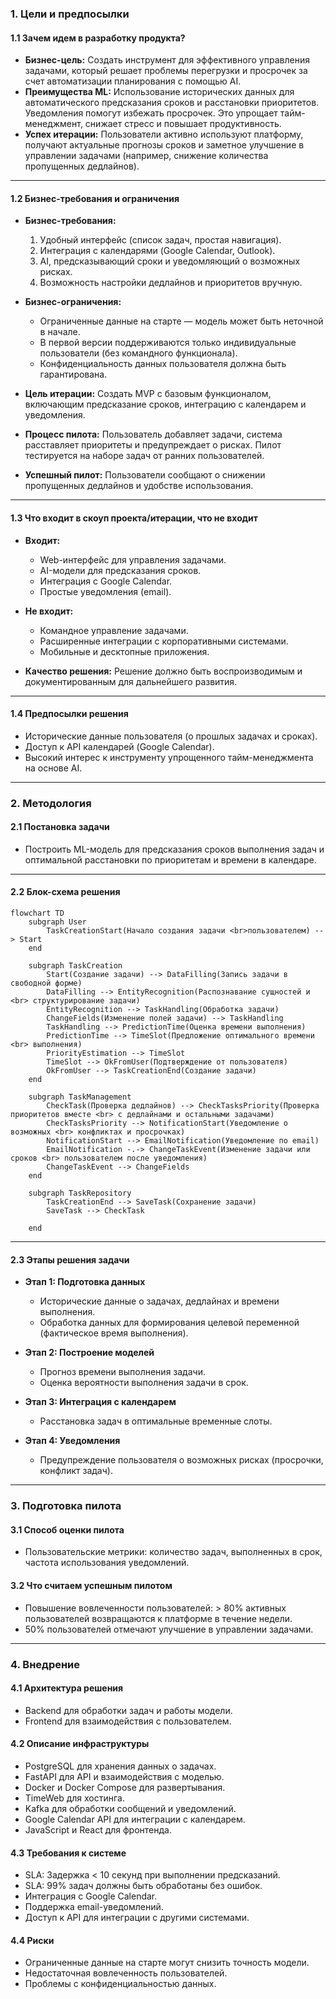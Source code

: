 ### 1. Цели и предпосылки

#### 1.1 Зачем идем в разработку продукта?

- **Бизнес-цель:** Создать инструмент для эффективного управления задачами, который решает проблемы
  перегрузки и просрочек за счет автоматизации планирования с помощью AI.
- **Преимущества ML:** Использование исторических данных для автоматического предсказания сроков и
  расстановки приоритетов. Уведомления помогут избежать просрочек. Это упрощает тайм-менеджмент,
  снижает стресс и повышает продуктивность.
- **Успех итерации:** Пользователи активно используют платформу, получают актуальные прогнозы сроков
  и заметное улучшение в управлении задачами (например, снижение количества пропущенных дедлайнов).

---

#### 1.2 Бизнес-требования и ограничения

- **Бизнес-требования:**
    1. Удобный интерфейс (список задач, простая навигация).
    2. Интеграция с календарями (Google Calendar, Outlook).
    3. AI, предсказывающий сроки и уведомляющий о возможных рисках.
    4. Возможность настройки дедлайнов и приоритетов вручную.

- **Бизнес-ограничения:**
    - Ограниченные данные на старте — модель может быть неточной в начале.
    - В первой версии поддерживаются только индивидуальные пользователи (без командного
      функционала).
    - Конфиденциальность данных пользователя должна быть гарантирована.

- **Цель итерации:** Создать MVP с базовым функционалом, включающим предсказание сроков, интеграцию
  с календарем и уведомления.

- **Процесс пилота:** Пользователь добавляет задачи, система расставляет приоритеты и предупреждает
  о рисках. Пилот тестируется на наборе задач от ранних пользователей.

- **Успешный пилот:** Пользователи сообщают о снижении пропущенных дедлайнов и удобстве
  использования.

---

#### 1.3 Что входит в скоуп проекта/итерации, что не входит

- **Входит:**
    - Web-интерфейс для управления задачами.
    - AI-модели для предсказания сроков.
    - Интеграция с Google Calendar.
    - Простые уведомления (email).

- **Не входит:**
    - Командное управление задачами.
    - Расширенные интеграции с корпоративными системами.
    - Мобильные и десктопные приложения.

- **Качество решения:** Решение должно быть воспроизводимым и документированным для дальнейшего
  развития.

---

#### 1.4 Предпосылки решения

- Исторические данные пользователя (о прошлых задачах и сроках).
- Доступ к API календарей (Google Calendar).
- Высокий интерес к инструменту упрощенного тайм-менеджмента на основе AI.

---

### 2. Методология

#### 2.1 Постановка задачи

- Построить ML-модель для предсказания сроков выполнения задач и оптимальной расстановки по
  приоритетам и времени в календаре.

---

#### 2.2 Блок-схема решения

```mermaid
flowchart TD
    subgraph User
        TaskCreationStart(Начало создания задачи <br>пользователем) --> Start
    end

    subgraph TaskCreation
        Start(Создание задачи) --> DataFilling(Запись задачи в свободной форме)
        DataFilling --> EntityRecognition(Распознавание сущностей и <br> структурирование задачи)
        EntityRecognition --> TaskHandling(Обработка задачи)
        ChangeFields(Изменение полей задачи) --> TaskHandling
        TaskHandling --> PredictionTime(Оценка времени выполнения)
        PredictionTime --> TimeSlot(Предложение оптимального времени <br> выполнения)
        PriorityEstimation --> TimeSlot
        TimeSlot --> OkFromUser(Подтверждение от пользователя)
        OkFromUser --> TaskCreationEnd(Создание задачи)
    end

    subgraph TaskManagement
        CheckTask(Проверка дедлайнов) --> CheckTasksPriority(Проверка приоритетов вместе <br> с дедлайнами и остальными задачами)
        CheckTasksPriority --> NotificationStart(Уведомление о возможных <br> конфликтах и просрочках)
        NotificationStart --> EmailNotification(Уведомление по email)
        EmailNotification -.-> ChangeTaskEvent(Изменение задачи или сроков <br> пользователем после уведомления)
        ChangeTaskEvent --> ChangeFields
    end

    subgraph TaskRepository
        TaskCreationEnd --> SaveTask(Сохранение задачи)
        SaveTask --> CheckTask

    end

```

---

#### 2.3 Этапы решения задачи

- **Этап 1: Подготовка данных**
    - Исторические данные о задачах, дедлайнах и времени выполнения.
    - Обработка данных для формирования целевой переменной (фактическое время выполнения).

- **Этап 2: Построение моделей**
    - Прогноз времени выполнения задачи.
    - Оценка вероятности выполнения задачи в срок.

- **Этап 3: Интеграция с календарем**
    - Расстановка задач в оптимальные временные слоты.

- **Этап 4: Уведомления**
    - Предупреждение пользователя о возможных рисках (просрочки, конфликт задач).

---

### 3. Подготовка пилота

#### 3.1 Способ оценки пилота

- Пользовательские метрики: количество задач, выполненных в срок, частота использования уведомлений.

#### 3.2 Что считаем успешным пилотом

- Повышение вовлеченности пользователей: > 80% активных пользователей возвращаются к платформе в
  течение недели.
- 50% пользователей отмечают улучшение в управлении задачами.

---

### 4. Внедрение

#### 4.1 Архитектура решения

- Backend для обработки задач и работы модели.
- Frontend для взаимодействия с пользователем.

#### 4.2 Описание инфраструктуры

- PostgreSQL для хранения данных о задачах.
- FastAPI для API и взаимодействия с моделью.
- Docker и Docker Compose для развертывания.
- TimeWeb для хостинга.
- Kafka для обработки сообщений и уведомлений.
- Google Calendar API для интеграции с календарем.
- JavaScript и React для фронтенда.

#### 4.3 Требования к системе

- SLA: Задержка < 10 секунд при выполнении предсказаний.
- SLA: 99% задач должны быть обработаны без ошибок.
- Интеграция с Google Calendar.
- Поддержка email-уведомлений.
- Доступ к API для интеграции с другими системами.

#### 4.4 Риски

- Ограниченные данные на старте могут снизить точность модели.
- Недостаточная вовлеченность пользователей.
- Проблемы с конфиденциальностью данных.

